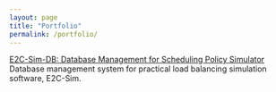 ```yaml
---
layout: page
title: "Portfolio"
permalink: /portfolio/
---
```


[E2C-Sim-DB: Database Management for Scheduling Policy Simulator](https://connorrawls.github.io/images/E2C-Sim-DB.pdf) Database management system for practical load balancing simulation software, E2C-Sim.

